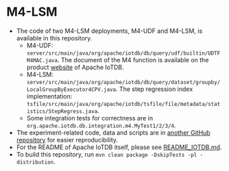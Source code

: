 <!--

    Licensed to the Apache Software Foundation (ASF) under one
    or more contributor license agreements.  See the NOTICE file
    distributed with this work for additional information
    regarding copyright ownership.  The ASF licenses this file
    to you under the Apache License, Version 2.0 (the
    "License"); you may not use this file except in compliance
    with the License.  You may obtain a copy of the License at
    
        http://www.apache.org/licenses/LICENSE-2.0
    
    Unless required by applicable law or agreed to in writing,
    software distributed under the License is distributed on an
    "AS IS" BAstepSIS, WITHOUT WARRANTIES OR CONDITIONS OF ANY
    KIND, either express or implied.  See the License for the
    specific language governing permissions and limitations
    under the License.

-->

# M4-LSM 
- The code of two M4-LSM deployments, M4-UDF and M4-LSM, is available in this repository.
    - M4-UDF: `server/src/main/java/org/apache/iotdb/db/query/udf/builtin/UDTFM4MAC.java`. The document of the M4 function is available on the product [website](https://iotdb.apache.org/UserGuide/Master/Operators-Functions/Sample.html#m4-function) of Apache IoTDB.
    - M4-LSM: `server/src/main/java/org/apache/iotdb/db/query/dataset/groupby/LocalGroupByExecutor4CPV.java`. The step regression index implementation: `tsfile/src/main/java/org/apache/iotdb/tsfile/file/metadata/statistics/StepRegress.java`.
    - Some integration tests for correctness are in `org.apache.iotdb.db.integration.m4.MyTest1/2/3/4`.
- The experiment-related code, data and scripts are in [another GitHub repository](https://github.com/LeiRui/M4-visualization-exp.git) for easier reproducibility.
- For the README of Apache IoTDB itself, please see [README_IOTDB.md](README_IOTDB.md).
- To build this repository, run `mvn clean package -DskipTests -pl -distribution`.
